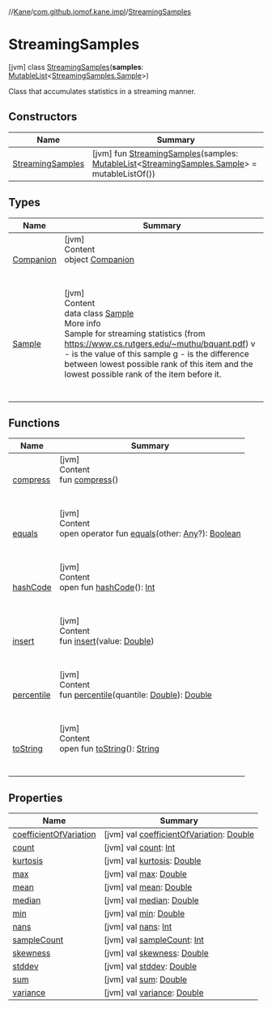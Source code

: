 //[Kane](../../index.md)/[com.github.jomof.kane.impl](../index.md)/[StreamingSamples](index.md)



# StreamingSamples  
 [jvm] class [StreamingSamples](index.md)(**samples**: [MutableList](https://kotlinlang.org/api/latest/jvm/stdlib/kotlin.collections/-mutable-list/index.html)<[StreamingSamples.Sample](-sample/index.md)>)

Class that accumulates statistics in a streaming manner.

   


## Constructors  
  
|  Name|  Summary| 
|---|---|
| <a name="com.github.jomof.kane.impl/StreamingSamples/StreamingSamples/#kotlin.collections.MutableList[com.github.jomof.kane.impl.StreamingSamples.Sample]/PointingToDeclaration/"></a>[StreamingSamples](-streaming-samples.md)| <a name="com.github.jomof.kane.impl/StreamingSamples/StreamingSamples/#kotlin.collections.MutableList[com.github.jomof.kane.impl.StreamingSamples.Sample]/PointingToDeclaration/"></a> [jvm] fun [StreamingSamples](-streaming-samples.md)(samples: [MutableList](https://kotlinlang.org/api/latest/jvm/stdlib/kotlin.collections/-mutable-list/index.html)<[StreamingSamples.Sample](-sample/index.md)> = mutableListOf())   <br>


## Types  
  
|  Name|  Summary| 
|---|---|
| <a name="com.github.jomof.kane.impl/StreamingSamples.Companion///PointingToDeclaration/"></a>[Companion](-companion/index.md)| <a name="com.github.jomof.kane.impl/StreamingSamples.Companion///PointingToDeclaration/"></a>[jvm]  <br>Content  <br>object [Companion](-companion/index.md)  <br><br><br>
| <a name="com.github.jomof.kane.impl/StreamingSamples.Sample///PointingToDeclaration/"></a>[Sample](-sample/index.md)| <a name="com.github.jomof.kane.impl/StreamingSamples.Sample///PointingToDeclaration/"></a>[jvm]  <br>Content  <br>data class [Sample](-sample/index.md)  <br>More info  <br>Sample for streaming statistics (from https://www.cs.rutgers.edu/~muthu/bquant.pdf) v - is the value of this sample g - is the difference between lowest possible rank of this item and the     lowest possible rank of the item before it.  <br><br><br>


## Functions  
  
|  Name|  Summary| 
|---|---|
| <a name="com.github.jomof.kane.impl/StreamingSamples/compress/#/PointingToDeclaration/"></a>[compress](compress.md)| <a name="com.github.jomof.kane.impl/StreamingSamples/compress/#/PointingToDeclaration/"></a>[jvm]  <br>Content  <br>fun [compress](compress.md)()  <br><br><br>
| <a name="kotlin/Any/equals/#kotlin.Any?/PointingToDeclaration/"></a>[equals](../../com.github.jomof.kane.impl.types/-double-algebraic-type/index.md#%5Bkotlin%2FAny%2Fequals%2F%23kotlin.Any%3F%2FPointingToDeclaration%2F%5D%2FFunctions%2F-807386350)| <a name="kotlin/Any/equals/#kotlin.Any?/PointingToDeclaration/"></a>[jvm]  <br>Content  <br>open operator fun [equals](../../com.github.jomof.kane.impl.types/-double-algebraic-type/index.md#%5Bkotlin%2FAny%2Fequals%2F%23kotlin.Any%3F%2FPointingToDeclaration%2F%5D%2FFunctions%2F-807386350)(other: [Any](https://kotlinlang.org/api/latest/jvm/stdlib/kotlin/-any/index.html)?): [Boolean](https://kotlinlang.org/api/latest/jvm/stdlib/kotlin/-boolean/index.html)  <br><br><br>
| <a name="kotlin/Any/hashCode/#/PointingToDeclaration/"></a>[hashCode](../../com.github.jomof.kane.impl.types/-double-algebraic-type/index.md#%5Bkotlin%2FAny%2FhashCode%2F%23%2FPointingToDeclaration%2F%5D%2FFunctions%2F-807386350)| <a name="kotlin/Any/hashCode/#/PointingToDeclaration/"></a>[jvm]  <br>Content  <br>open fun [hashCode](../../com.github.jomof.kane.impl.types/-double-algebraic-type/index.md#%5Bkotlin%2FAny%2FhashCode%2F%23%2FPointingToDeclaration%2F%5D%2FFunctions%2F-807386350)(): [Int](https://kotlinlang.org/api/latest/jvm/stdlib/kotlin/-int/index.html)  <br><br><br>
| <a name="com.github.jomof.kane.impl/StreamingSamples/insert/#kotlin.Double/PointingToDeclaration/"></a>[insert](insert.md)| <a name="com.github.jomof.kane.impl/StreamingSamples/insert/#kotlin.Double/PointingToDeclaration/"></a>[jvm]  <br>Content  <br>fun [insert](insert.md)(value: [Double](https://kotlinlang.org/api/latest/jvm/stdlib/kotlin/-double/index.html))  <br><br><br>
| <a name="com.github.jomof.kane.impl/StreamingSamples/percentile/#kotlin.Double/PointingToDeclaration/"></a>[percentile](percentile.md)| <a name="com.github.jomof.kane.impl/StreamingSamples/percentile/#kotlin.Double/PointingToDeclaration/"></a>[jvm]  <br>Content  <br>fun [percentile](percentile.md)(quantile: [Double](https://kotlinlang.org/api/latest/jvm/stdlib/kotlin/-double/index.html)): [Double](https://kotlinlang.org/api/latest/jvm/stdlib/kotlin/-double/index.html)  <br><br><br>
| <a name="kotlin/Any/toString/#/PointingToDeclaration/"></a>[toString](../../com.github.jomof.kane.impl.types/-object-kane-type/-companion/index.md#%5Bkotlin%2FAny%2FtoString%2F%23%2FPointingToDeclaration%2F%5D%2FFunctions%2F-807386350)| <a name="kotlin/Any/toString/#/PointingToDeclaration/"></a>[jvm]  <br>Content  <br>open fun [toString](../../com.github.jomof.kane.impl.types/-object-kane-type/-companion/index.md#%5Bkotlin%2FAny%2FtoString%2F%23%2FPointingToDeclaration%2F%5D%2FFunctions%2F-807386350)(): [String](https://kotlinlang.org/api/latest/jvm/stdlib/kotlin/-string/index.html)  <br><br><br>


## Properties  
  
|  Name|  Summary| 
|---|---|
| <a name="com.github.jomof.kane.impl/StreamingSamples/coefficientOfVariation/#/PointingToDeclaration/"></a>[coefficientOfVariation](coefficient-of-variation.md)| <a name="com.github.jomof.kane.impl/StreamingSamples/coefficientOfVariation/#/PointingToDeclaration/"></a> [jvm] val [coefficientOfVariation](coefficient-of-variation.md): [Double](https://kotlinlang.org/api/latest/jvm/stdlib/kotlin/-double/index.html)   <br>
| <a name="com.github.jomof.kane.impl/StreamingSamples/count/#/PointingToDeclaration/"></a>[count](count.md)| <a name="com.github.jomof.kane.impl/StreamingSamples/count/#/PointingToDeclaration/"></a> [jvm] val [count](count.md): [Int](https://kotlinlang.org/api/latest/jvm/stdlib/kotlin/-int/index.html)   <br>
| <a name="com.github.jomof.kane.impl/StreamingSamples/kurtosis/#/PointingToDeclaration/"></a>[kurtosis](kurtosis.md)| <a name="com.github.jomof.kane.impl/StreamingSamples/kurtosis/#/PointingToDeclaration/"></a> [jvm] val [kurtosis](kurtosis.md): [Double](https://kotlinlang.org/api/latest/jvm/stdlib/kotlin/-double/index.html)   <br>
| <a name="com.github.jomof.kane.impl/StreamingSamples/max/#/PointingToDeclaration/"></a>[max](max.md)| <a name="com.github.jomof.kane.impl/StreamingSamples/max/#/PointingToDeclaration/"></a> [jvm] val [max](max.md): [Double](https://kotlinlang.org/api/latest/jvm/stdlib/kotlin/-double/index.html)   <br>
| <a name="com.github.jomof.kane.impl/StreamingSamples/mean/#/PointingToDeclaration/"></a>[mean](mean.md)| <a name="com.github.jomof.kane.impl/StreamingSamples/mean/#/PointingToDeclaration/"></a> [jvm] val [mean](mean.md): [Double](https://kotlinlang.org/api/latest/jvm/stdlib/kotlin/-double/index.html)   <br>
| <a name="com.github.jomof.kane.impl/StreamingSamples/median/#/PointingToDeclaration/"></a>[median](median.md)| <a name="com.github.jomof.kane.impl/StreamingSamples/median/#/PointingToDeclaration/"></a> [jvm] val [median](median.md): [Double](https://kotlinlang.org/api/latest/jvm/stdlib/kotlin/-double/index.html)   <br>
| <a name="com.github.jomof.kane.impl/StreamingSamples/min/#/PointingToDeclaration/"></a>[min](min.md)| <a name="com.github.jomof.kane.impl/StreamingSamples/min/#/PointingToDeclaration/"></a> [jvm] val [min](min.md): [Double](https://kotlinlang.org/api/latest/jvm/stdlib/kotlin/-double/index.html)   <br>
| <a name="com.github.jomof.kane.impl/StreamingSamples/nans/#/PointingToDeclaration/"></a>[nans](nans.md)| <a name="com.github.jomof.kane.impl/StreamingSamples/nans/#/PointingToDeclaration/"></a> [jvm] val [nans](nans.md): [Int](https://kotlinlang.org/api/latest/jvm/stdlib/kotlin/-int/index.html)   <br>
| <a name="com.github.jomof.kane.impl/StreamingSamples/sampleCount/#/PointingToDeclaration/"></a>[sampleCount](sample-count.md)| <a name="com.github.jomof.kane.impl/StreamingSamples/sampleCount/#/PointingToDeclaration/"></a> [jvm] val [sampleCount](sample-count.md): [Int](https://kotlinlang.org/api/latest/jvm/stdlib/kotlin/-int/index.html)   <br>
| <a name="com.github.jomof.kane.impl/StreamingSamples/skewness/#/PointingToDeclaration/"></a>[skewness](skewness.md)| <a name="com.github.jomof.kane.impl/StreamingSamples/skewness/#/PointingToDeclaration/"></a> [jvm] val [skewness](skewness.md): [Double](https://kotlinlang.org/api/latest/jvm/stdlib/kotlin/-double/index.html)   <br>
| <a name="com.github.jomof.kane.impl/StreamingSamples/stddev/#/PointingToDeclaration/"></a>[stddev](stddev.md)| <a name="com.github.jomof.kane.impl/StreamingSamples/stddev/#/PointingToDeclaration/"></a> [jvm] val [stddev](stddev.md): [Double](https://kotlinlang.org/api/latest/jvm/stdlib/kotlin/-double/index.html)   <br>
| <a name="com.github.jomof.kane.impl/StreamingSamples/sum/#/PointingToDeclaration/"></a>[sum](sum.md)| <a name="com.github.jomof.kane.impl/StreamingSamples/sum/#/PointingToDeclaration/"></a> [jvm] val [sum](sum.md): [Double](https://kotlinlang.org/api/latest/jvm/stdlib/kotlin/-double/index.html)   <br>
| <a name="com.github.jomof.kane.impl/StreamingSamples/variance/#/PointingToDeclaration/"></a>[variance](variance.md)| <a name="com.github.jomof.kane.impl/StreamingSamples/variance/#/PointingToDeclaration/"></a> [jvm] val [variance](variance.md): [Double](https://kotlinlang.org/api/latest/jvm/stdlib/kotlin/-double/index.html)   <br>

